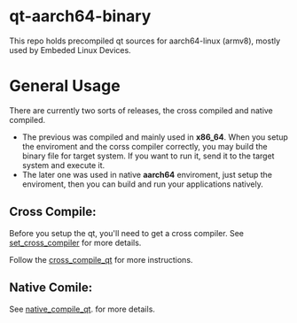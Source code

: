 # qt-aarch64-binary

This repo holds precompiled qt sources for aarch64-linux (armv8), mostly used by Embeded Linux Devices.

# General Usage

There are currently two sorts of releases, the cross compiled and native compiled. 
+ The previous was compiled and mainly used in **x86_64**. When you setup the enviroment and the corss compiler correctly, you may build the binary file for target system. If you want to run it, send it to the target system and execute it.
+ The later one was used in native **aarch64** enviroment, just setup the enviroment, then you can build and run your applications natively.

## Cross Compile:

Before you setup the qt, you'll need to get a cross compiler. See [set_cross_compiler](./markdown/set_cross_compiler.md) for more details.

Follow the [cross_compile_qt](./markdown/native_compile_qt.md) for more instructions.



## Native Comile:

See [native_compile_qt](./markdown/native_compile_qt.md). for more details.